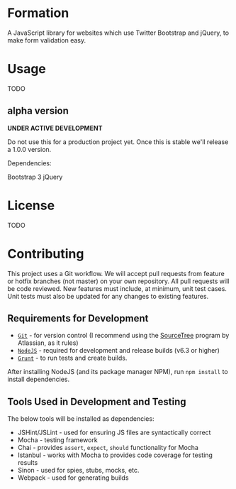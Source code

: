 Formation
=========

A JavaScript library for websites which use Twitter Bootstrap and jQuery, to make form validation easy.

Usage
=====

TODO

alpha version
-------------

**UNDER ACTIVE DEVELOPMENT**

Do not use this for a production project yet. Once this is stable we'll release a 1.0.0 version.

Dependencies:

Bootstrap 3
jQuery

License
=======

TODO

Contributing
============

This project uses a Git workflow. We will accept pull requests from feature or hotfix branches (not master) on your
own repository. All pull requests will be code reviewed. New features must include, at minimum, unit test cases. Unit
tests must also be updated for any changes to existing features.

Requirements for Development
----------------------------

- [`Git`](http://git-scm.com/) - for version control (I recommend using the [SourceTree](https://www.atlassian.com/software/sourcetree/overview) program by Atlassian, as it rules)
- [`NodeJS`](https://nodejs.org) - required for development and release builds (v6.3 or higher)
- [`Grunt`](http://gruntjs.com) - to run tests and create builds.

After installing NodeJS (and its package manager NPM), run `npm install` to install dependencies.

Tools Used in Development and Testing
-------------------------------------

The below tools will be installed as dependencies:

- JSHint/JSLint - used for ensuring JS files are syntactically correct
- Mocha - testing framework
- Chai - provides `assert`, `expect`, `should` functionality for Mocha
- Istanbul - works with Mocha to provides code coverage for testing results
- Sinon - used for spies, stubs, mocks, etc. 
- Webpack - used for generating builds
